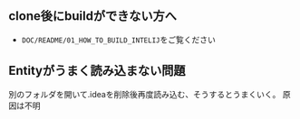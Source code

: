 ## clone後にbuildができない方へ

* `DOC/README/01_HOW_TO_BUILD_INTELIJ`をご覧ください

## Entityがうまく読み込まない問題
別のフォルダを開いて.ideaを削除後再度読み込む、そうするとうまくいく。
原因は不明